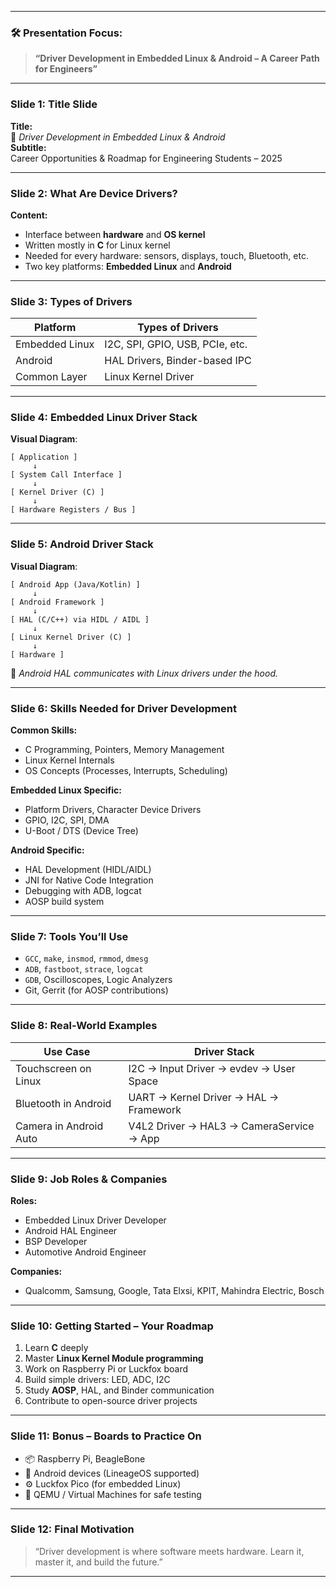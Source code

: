 
---

### 🛠️ Presentation Focus:  
> **“Driver Development in Embedded Linux & Android – A Career Path for Engineers”**

---

### **Slide 1: Title Slide**  
**Title:**  
🚀 *Driver Development in Embedded Linux & Android*  
**Subtitle:**  
Career Opportunities & Roadmap for Engineering Students – 2025  

---

### **Slide 2: What Are Device Drivers?**  
**Content:**  
- Interface between **hardware** and **OS kernel**  
- Written mostly in **C** for Linux kernel  
- Needed for every hardware: sensors, displays, touch, Bluetooth, etc.  
- Two key platforms: **Embedded Linux** and **Android**

---

### **Slide 3: Types of Drivers**  
| Platform          | Types of Drivers              |  
|------------------|-------------------------------|  
| Embedded Linux   | I2C, SPI, GPIO, USB, PCIe, etc. |  
| Android          | HAL Drivers, Binder-based IPC |  
| Common Layer     | Linux Kernel Driver            |

---

### **Slide 4: Embedded Linux Driver Stack**
**Visual Diagram**:  
```
[ Application ]  
     ↓  
[ System Call Interface ]  
     ↓  
[ Kernel Driver (C) ]  
     ↓  
[ Hardware Registers / Bus ]
```

---

### **Slide 5: Android Driver Stack**
**Visual Diagram**:
```
[ Android App (Java/Kotlin) ]  
     ↓  
[ Android Framework ]  
     ↓  
[ HAL (C/C++) via HIDL / AIDL ]  
     ↓  
[ Linux Kernel Driver (C) ]  
     ↓  
[ Hardware ]
```

📌 *Android HAL communicates with Linux drivers under the hood.*

---

### **Slide 6: Skills Needed for Driver Development**  
**Common Skills:**  
- C Programming, Pointers, Memory Management  
- Linux Kernel Internals  
- OS Concepts (Processes, Interrupts, Scheduling)  

**Embedded Linux Specific:**  
- Platform Drivers, Character Device Drivers  
- GPIO, I2C, SPI, DMA  
- U-Boot / DTS (Device Tree)

**Android Specific:**  
- HAL Development (HIDL/AIDL)  
- JNI for Native Code Integration  
- Debugging with ADB, logcat  
- AOSP build system

---

### **Slide 7: Tools You’ll Use**  
- `GCC`, `make`, `insmod`, `rmmod`, `dmesg`  
- `ADB`, `fastboot`, `strace`, `logcat`  
- `GDB`, Oscilloscopes, Logic Analyzers  
- Git, Gerrit (for AOSP contributions)

---

### **Slide 8: Real-World Examples**  
| Use Case                | Driver Stack                                 |  
|-------------------------|----------------------------------------------|  
| Touchscreen on Linux    | I2C → Input Driver → evdev → User Space      |  
| Bluetooth in Android    | UART → Kernel Driver → HAL → Framework       |  
| Camera in Android Auto  | V4L2 Driver → HAL3 → CameraService → App     |

---

### **Slide 9: Job Roles & Companies**  
**Roles:**  
- Embedded Linux Driver Developer  
- Android HAL Engineer  
- BSP Developer  
- Automotive Android Engineer  

**Companies:**  
- Qualcomm, Samsung, Google, Tata Elxsi, KPIT, Mahindra Electric, Bosch  

---

### **Slide 10: Getting Started – Your Roadmap**  
1. Learn **C** deeply  
2. Master **Linux Kernel Module programming**  
3. Work on Raspberry Pi or Luckfox board  
4. Build simple drivers: LED, ADC, I2C  
5. Study **AOSP**, HAL, and Binder communication  
6. Contribute to open-source driver projects

---

### **Slide 11: Bonus – Boards to Practice On**  
- 📦 Raspberry Pi, BeagleBone  
- 📱 Android devices (LineageOS supported)  
- ⚙️ Luckfox Pico (for embedded Linux)  
- 🧠 QEMU / Virtual Machines for safe testing  

---

### **Slide 12: Final Motivation**  
> “Driver development is where software meets hardware. Learn it, master it, and build the future.”

---
